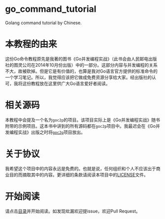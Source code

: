 go_command_tutorial
===================

Golang command tutorial by Chinese.

本教程的由来
===================

这份Go命令教程原先是我著的图书《Go并发编程实战》（此书会由人民邮电出版社的图灵公司在2014年10月份出版）中的一部分。这部分内容与并发编程的关系不大，故被砍掉。但是它是有价值的，也算是我对Go语言官方提供的标准命令的一个学习笔记。所以，我觉得应该把它做成免费资源分享给大家。经出版社的认可，我将这份教程放在这里供广大Go语言爱好者阅读。


相关源码
===================

本教程中会提及一个名为```goc2p```的项目。该项目实际上是《Go并发编程实战》随书附带的示例项目。这本书中讲到的所有源码都在```goc2p```项目中。我最迟会在《Go并发编程实战》出版之时将[```goc2p```](https://github.com/hyper-carrot/goc2p)项目放出。


关于协议
===================

我希望这个项目中的内容永远是免费的。也就是说，任何组织和个人不应该出于商业目的而摘取其中的内容。更详细的条款请阅读本项目中的[LICENSE](LICENSE)文件。

开始阅读
===================

请点击[目录](catalog.md)并开始阅读。如发现纰漏欢迎提issue，欢迎Pull Request。
